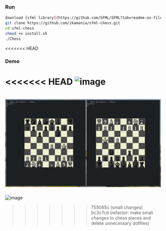 ### Run 
```bash
download [sfml library](https://github.com/SFML/SFML?tab=readme-ov-file#download)
git clone https://github.com/ikamania/sfml-chess.git
cd sfml-chess
chmod +x install.sh
./Chess
```
<<<<<<< HEAD
### Demo
<<<<<<< HEAD
![image]()
=======
![image](https://github.com/ikamania/sfml-chess/blob/9b335c4ad3e92b8f8722be17abdfdb264fd87330/demo.png)
=======
![image](demo.png)
>>>>>>> 755085c (small changes)
>>>>>>> bc3c7cd (refactor: make small changes to chess pieces and delete unnecessary dotfiles)
